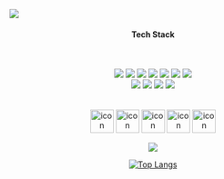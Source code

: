 ![](https://capsule-render.vercel.app/api?type=Waving&color=auto&height=150&section=header&fontSize=30&animation=twinkling&text=안녕하세요%20백엔드%20개발자%20공종훈입니다%20🙋‍♂️)
<div align="center">
  <div>
    <h4>Tech Stack</h4>
  </div>
  <br>
  <br>
  <div>
    <img src="https://img.shields.io/badge/Spring Boot-6DB33F?logo=springboot&logoColor=white">
    <img src="https://img.shields.io/badge/Vue.js-4FC08D?logo=Vue.js&logoColor=white">
    <img src="https://img.shields.io/badge/Java-26689A?logo=java&logoColor=white">   
    <img src="https://img.shields.io/badge/Python-3776ABF?logo=Python&logoColor=white">
    <img src="https://img.shields.io/badge/csharp-239120?logo=csharp&logoColor=white">    
    <img src="https://img.shields.io/badge/HTML5-E34F26?logo=HTML5&logoColor=white">                                                                 
    <img src="https://img.shields.io/badge/CSS3-1572B6?logo=CSS3&logoColor=white">
  </div>
  <div>   
    <img src="https://img.shields.io/badge/MySQL-4479A1?logo=mysql&logoColor=white">                                                             
    <img src="https://img.shields.io/badge/PostgreSQL-4169E1?logo=postgresql&logoColor=white">                                                   
    <img src="https://img.shields.io/badge/MSSQL-CC2927?logo=microsoftsqlserver&logoColor=white">                                   
    <img src="https://img.shields.io/badge/Oracle-F80000?logo=oracle&logoColor=white"> 
  </div>
  <br>
  <br>
  <img src="https://techstack-generator.vercel.app/java-icon.svg" alt="icon" width="41" height="41" />
  <img src="https://techstack-generator.vercel.app/github-icon.svg" alt="icon" width="41" height="41" />
  <img src="https://techstack-generator.vercel.app/csharp-icon.svg" alt="icon" width="41" height="41" />
  <img src="https://techstack-generator.vercel.app/python-icon.svg" alt="icon" width="41" height="41" />
  <img src="https://techstack-generator.vercel.app/aws-icon.svg" alt="icon" width="41" height="41" />
  <br>
 
  <a href="https://kkongchii.tistory.com"><img src="https://img.shields.io/badge/Tistory-11B48A?style=flatsquare&logo=Tistory&logoColor=white&link=https://kkongchii.tistory.com"/>
  
[![Top Langs](https://github-readme-stats.vercel.app/api/top-langs/?username=soyeon207&layout=compact)](https://github.com/anuraghazra/github-readme-stats)
  
</div>
                                                    



 
